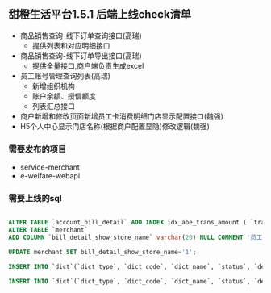 ## 甜橙生活平台1.5.1 后端上线check清单


* 商品销售查询-线下订单查询接口(高瑞)
    * 提供列表和对应明细接口
* 商品销售查询-线下订单导出接口(高瑞)
    * 提供全量接口,商户端负责生成excel
* 员工账号管理查询列表(高瑞)
    * 新增组织机构
    * 账户余额、授信额度
    * 列表汇总接口
* 商户新增和修改页面新增员工卡消费明细门店显示配置接口(魏强)
* H5个人中心显示门店名称(根据商户配置显隐)修改逻辑(魏强)

### 需要发布的项目
* service-merchant
* e-welfare-webapi

### 需要上线的sql
```sql

ALTER TABLE `account_bill_detail` ADD INDEX idx_abe_trans_amount ( `trans_amount` );
ALTER TABLE `merchant`
ADD COLUMN `bill_detail_show_store_name` varchar(20) NULL COMMENT '员工卡消费明细门店显示' AFTER `remark`;

UPDATE merchant SET bill_detail_show_store_name='1';

INSERT INTO `dict`(`dict_type`, `dict_code`, `dict_name`, `status`, `deleted`, `sort`) VALUES ('Merchant.billDetailShowStoreName', '1', '显示', NULL, 0, 1);

INSERT INTO `dict`(`dict_type`, `dict_code`, `dict_name`, `status`, `deleted`, `sort`) VALUES ('Merchant.billDetailShowStoreName', '0', '不显示', NULL, 0, 2);

```
